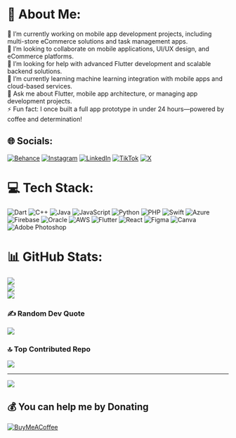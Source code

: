 # 💫 About Me:
🔭 I’m currently working on mobile app development projects, including multi-store eCommerce solutions and task management apps.<br>👯 I’m looking to collaborate on mobile applications, UI/UX design, and eCommerce platforms.<br>🤝 I’m looking for help with advanced Flutter development and scalable backend solutions.<br>🌱 I’m currently learning machine learning integration with mobile apps and cloud-based services.<br>💬 Ask me about Flutter, mobile app architecture, or managing app development projects.<br>⚡ Fun fact: I once built a full app prototype in under 24 hours—powered by coffee and determination!


## 🌐 Socials:
[![Behance](https://img.shields.io/badge/Behance-1769ff?logo=behance&logoColor=white)](https://behance.net/ferrystyce) [![Instagram](https://img.shields.io/badge/Instagram-%23E4405F.svg?logo=Instagram&logoColor=white)](https://instagram.com/styce_btw) [![LinkedIn](https://img.shields.io/badge/LinkedIn-%230077B5.svg?logo=linkedin&logoColor=white)](https://linkedin.com/in/uibystyce) [![TikTok](https://img.shields.io/badge/TikTok-%23000000.svg?logo=TikTok&logoColor=white)](https://tiktok.com/@styceplug) [![X](https://img.shields.io/badge/X-black.svg?logo=X&logoColor=white)](https://x.com/i_am_styce) 

# 💻 Tech Stack:
![Dart](https://img.shields.io/badge/dart-%230175C2.svg?style=for-the-badge&logo=dart&logoColor=white) ![C++](https://img.shields.io/badge/c++-%2300599C.svg?style=for-the-badge&logo=c%2B%2B&logoColor=white) ![Java](https://img.shields.io/badge/java-%23ED8B00.svg?style=for-the-badge&logo=openjdk&logoColor=white) ![JavaScript](https://img.shields.io/badge/javascript-%23323330.svg?style=for-the-badge&logo=javascript&logoColor=%23F7DF1E) ![Python](https://img.shields.io/badge/python-3670A0?style=for-the-badge&logo=python&logoColor=ffdd54) ![PHP](https://img.shields.io/badge/php-%23777BB4.svg?style=for-the-badge&logo=php&logoColor=white) ![Swift](https://img.shields.io/badge/swift-F54A2A?style=for-the-badge&logo=swift&logoColor=white) ![Azure](https://img.shields.io/badge/azure-%230072C6.svg?style=for-the-badge&logo=microsoftazure&logoColor=white) ![Firebase](https://img.shields.io/badge/firebase-%23039BE5.svg?style=for-the-badge&logo=firebase) ![Oracle](https://img.shields.io/badge/Oracle-F80000?style=for-the-badge&logo=oracle&logoColor=white) ![AWS](https://img.shields.io/badge/AWS-%23FF9900.svg?style=for-the-badge&logo=amazon-aws&logoColor=white) ![Flutter](https://img.shields.io/badge/Flutter-%2302569B.svg?style=for-the-badge&logo=Flutter&logoColor=white) ![React](https://img.shields.io/badge/react-%2320232a.svg?style=for-the-badge&logo=react&logoColor=%2361DAFB) ![Figma](https://img.shields.io/badge/figma-%23F24E1E.svg?style=for-the-badge&logo=figma&logoColor=white) ![Canva](https://img.shields.io/badge/Canva-%2300C4CC.svg?style=for-the-badge&logo=Canva&logoColor=white) ![Adobe Photoshop](https://img.shields.io/badge/adobe%20photoshop-%2331A8FF.svg?style=for-the-badge&logo=adobe%20photoshop&logoColor=white)
# 📊 GitHub Stats:
![](https://github-readme-stats.vercel.app/api?username=styceplug&theme=dark&hide_border=false&include_all_commits=false&count_private=false)<br/>
![](https://github-readme-streak-stats.herokuapp.com/?user=styceplug&theme=dark&hide_border=false)<br/>
![](https://github-readme-stats.vercel.app/api/top-langs/?username=styceplug&theme=dark&hide_border=false&include_all_commits=false&count_private=false&layout=compact)

### ✍️ Random Dev Quote
![](https://quotes-github-readme.vercel.app/api?type=horizontal&theme=radical)

### 🔝 Top Contributed Repo
![](https://github-contributor-stats.vercel.app/api?username=styceplug&limit=5&theme=dark&combine_all_yearly_contributions=true)

---
[![](https://visitcount.itsvg.in/api?id=styceplug&icon=0&color=0)](https://visitcount.itsvg.in)

  ## 💰 You can help me by Donating
  [![BuyMeACoffee](https://img.shields.io/badge/Buy%20Me%20a%20Coffee-ffdd00?style=for-the-badge&logo=buy-me-a-coffee&logoColor=black)](https://buymeacoffee.com/styceplug) 

  
<!-- Proudly created with GPRM ( https://gprm.itsvg.in ) -->

